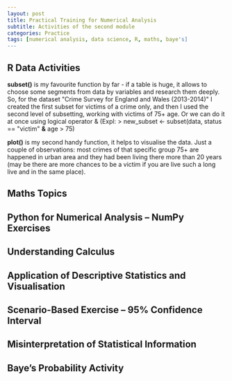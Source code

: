 ```yaml
---
layout: post
title: Practical Training for Numerical Analysis
subtitle: Activities of the second module
categories: Practice
tags: [numerical analysis, data science, R, maths, baye's]
---
```


## R Data Activities

**subset()** is my favourite function by far - if a table is huge, it allows to choose some segments from data by variables and research them deeply. So, for the dataset "Crime Survey for England and Wales (2013-2014)" I created the first subset for victims of a crime only, and then I used the second level of subsetting, working with victims of 75+ age. 
Or we can do it at once using logical operator & (Expl: > new_subset <- subset(data, status == "victim" **&** age > 75)

**plot()** is my second handy function, it helps to visualise the data. Just a couple of observations: most crimes of that specific group 75+ are happened in urban area and they had been living there more than 20 years (may be there are more chances to be a victim if you are live such a long live and in the same place).

## Maths Topics

## Python for Numerical Analysis – NumPy Exercises

## Understanding Calculus

## Application of Descriptive Statistics and Visualisation

## Scenario-Based Exercise – 95% Confidence Interval 

## Misinterpretation of Statistical Information

## Baye’s Probability Activity
